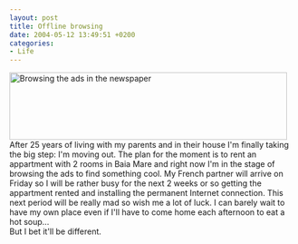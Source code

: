 ```yaml
---
layout: post
title: Offline browsing
date: 2004-05-12 13:49:51 +0200
categories:
- Life
---
```

<p><img src="http://www.rusiczki.net/blog/blogpics/newspaper_clip.jpg" width="490" height="119" border="0" alt="Browsing the ads in the newspaper" class="image" /><br />
After 25 years of living with my parents and in their house I'm finally taking the big step: I'm moving out. The plan for the moment is to rent an appartment with 2 rooms in Baia Mare and right now I'm in the stage of browsing the ads to find something cool. My French partner will arrive on Friday so I will be rather busy for the next 2 weeks or so getting the appartment rented and installing the permanent Internet connection. This next period will be really mad so wish me a lot of luck. I can barely wait to have my own place even if I'll have to come home each afternoon to eat a hot soup...<br />
But I bet it'll be different.</p>
